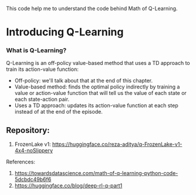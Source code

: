 This code help me to understand the code behind Math of Q-Learning.

# Introducing Q-Learning

### What is Q-Learning?

Q-Learning is an off-policy value-based method that uses a TD approach to train its action-value function:

- Off-policy: we'll talk about that at the end of this chapter.
- Value-based method: finds the optimal policy indirectly by training a value or action-value function that will tell us the value of each state or each state-action pair.
- Uses a TD approach: updates its action-value function at each step instead of at the end of the episode.

## Repository:

1. FrozenLake v1: https://huggingface.co/reza-aditya/q-FrozenLake-v1-4x4-noSlippery

References:

1. https://towardsdatascience.com/math-of-q-learning-python-code-5dcbdc49b6f6
2. https://huggingface.co/blog/deep-rl-q-part1